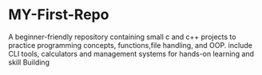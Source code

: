 # MY-First-Repo
A beginner-friendly repository containing small c and c++ projects to practice programming concepts, functions,file handling, and OOP. include CLI tools, calculators and management systems for hands-on learning and skill Building
